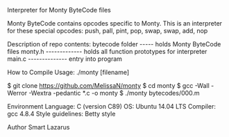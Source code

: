 Interpreter for Monty ByteCode files

Monty ByteCode contains opcodes specific to Monty. This is an interpreter for these special opcodes: push, pall, pint, pop, swap, swap, add, nop

Description of repo contents:
bytecode folder ----- holds Monty ByteCode files
monty.h ------------- holds all function prototypes for interpreter
main.c -------------- entry into program

How to Compile
Usage: ./monty [filename]

$ git clone https://github.com/MelissaN/monty
$ cd monty
$ gcc -Wall -Werror -Wextra -pedantic *.c -o monty
$ ./monty bytecodes/000.m

Environment
Language: C (version C89)
OS: Ubuntu 14.04 LTS
Compiler: gcc 4.8.4
Style guidelines: Betty style

Author
Smart Lazarus

